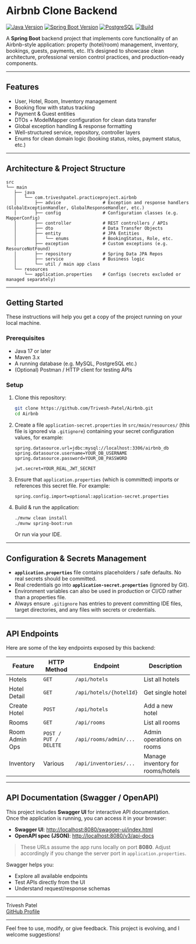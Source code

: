 # Airbnb Clone Backend

[![Java Version](https://img.shields.io/badge/Java-17-blue)]()
[![Spring Boot Version](https://img.shields.io/badge/Spring_Boot-3.x-green)]()
[![PostgreSQL](https://img.shields.io/badge/PostgreSQL-15-blue)](https://www.postgresql.org/)
[![Build](https://img.shields.io/badge/Build-Maven-red)](https://maven.apache.org/)


A **Spring Boot** backend project that implements core functionality of an Airbnb-style application: property (hotel/room) management, inventory, bookings, guests, payments, etc. It’s designed to showcase clean architecture, professional version control practices, and production-ready components.

---

## Features

- User, Hotel, Room, Inventory management  
- Booking flow with status tracking  
- Payment & Guest entities  
- DTOs + ModelMapper configuration for clean data transfer  
- Global exception handling & response formatting  
- Well-structured service, repository, controller layers  
- Enums for clean domain logic (booking status, roles, payment status, etc.)

---

## Architecture & Project Structure

```
src
└── main
   ├── java
   │   └── com.triveshpatel.practiceproject.airbnb
   │       ├── advice                # Exception and response handlers (GlobalExceptionHandler, GlobalResponseHandler, etc.)
   │       ├── config                # Configuration classes (e.g. MapperConfig)
   │       ├── controller            # REST controllers / APIs
   │       ├── dto                   # Data Transfer Objects
   │       ├── entity                # JPA Entities
   │       │   └── enums             # BookingStatus, Role, etc.
   │       ├── exception             # Custom exceptions (e.g. ResourceNotFound)
   │       ├── repository            # Spring Data JPA Repos
   │       ├── service               # Business logic
   │       └── util / main app class
   └── resources
       └── application.properties    # Configs (secrets excluded or managed separately)
```

---

## Getting Started

These instructions will help you get a copy of the project running on your local machine.

### Prerequisites

- Java 17 or later  
- Maven 3.x  
- A running database (e.g. MySQL, PostgreSQL etc.)  
- (Optional) Postman / HTTP client for testing APIs  

### Setup

1. Clone this repository:  
   ```bash
   git clone https://github.com/Trivesh-Patel/Airbnb.git
   cd Airbnb
   ```

2. Create a file `application-secret.properties` in `src/main/resources/` (this file is ignored via `.gitignore`) containing your secret configuration values, for example:

   ```properties
   spring.datasource.url=jdbc:mysql://localhost:3306/airbnb_db
   spring.datasource.username=YOUR_DB_USERNAME
   spring.datasource.password=YOUR_DB_PASSWORD

   jwt.secret=YOUR_REAL_JWT_SECRET
   ```

3. Ensure that `application.properties` (which is committed) imports or references this secret file. For example:

   ```properties
   spring.config.import=optional:application-secret.properties
   ```

4. Build & run the application:

   ```bash
   ./mvnw clean install
   ./mvnw spring-boot:run
   ```

   Or run via your IDE.

---

## Configuration & Secrets Management

- **`application.properties`** file contains placeholders / safe defaults. No real secrets should be committed.  
- Real credentials go into **`application-secret.properties`** (ignored by Git).  
- Environment variables can also be used in production or CI/CD rather than a properties file.  
- Always ensure `.gitignore` has entries to prevent committing IDE files, target directories, and any files with secrets or credentials.

---

## API Endpoints

Here are some of the key endpoints exposed by this backend:

| Feature           | HTTP Method | Endpoint                                  | Description |
|-------------------|-------------|---------------------------------------------|-------------|
| Hotels            | `GET`       | `/api/hotels`                             | List all hotels |
| Hotel Detail      | `GET`       | `/api/hotels/{hotelId}`                   | Get single hotel |
| Create Hotel      | `POST`      | `/api/hotels`                             | Add a new hotel |
| Rooms             | `GET`       | `/api/rooms`                              | List all rooms |
| Room Admin Ops    | `POST / PUT / DELETE` | `/api/rooms/admin/...`          | Admin operations on rooms |
| Inventory         | Various     | `/api/inventories/...`                    | Manage inventory for rooms/hotels |

---

## API Documentation (Swagger / OpenAPI)

This project includes **Swagger UI** for interactive API documentation.  
Once the application is running, you can access it in your browser:

- **Swagger UI**: [http://localhost:8080/swagger-ui/index.html](http://localhost:8080/swagger-ui/index.html)  
- **OpenAPI spec (JSON)**: [http://localhost:8080/v3/api-docs](http://localhost:8080/v3/api-docs)

> These URLs assume the app runs locally on port **8080**. Adjust accordingly if you change the server port in `application.properties`.

Swagger helps you:
- Explore all available endpoints
- Test APIs directly from the UI
- Understand request/response schemas

---

Trivesh Patel  
[GitHub Profile](https://github.com/Trivesh-Patel)  

---

Feel free to use, modify, or give feedback. This project is evolving, and I welcome suggestions!  
